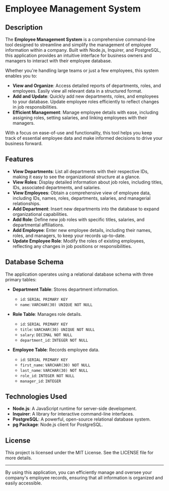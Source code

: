 # Employee Management System

## Description

The **Employee Management System** is a comprehensive command-line tool designed to streamline and simplify the management of employee information within a company. Built with Node.js, Inquirer, and PostgreSQL, this application provides an intuitive interface for business owners and managers to interact with their employee database.

Whether you're handling large teams or just a few employees, this system enables you to:

- **View and Organize**: Access detailed reports of departments, roles, and employees. Easily view all relevant data in a structured format.
- **Add and Update**: Quickly add new departments, roles, and employees to your database. Update employee roles efficiently to reflect changes in job responsibilities.
- **Efficient Management**: Manage employee details with ease, including assigning roles, setting salaries, and linking employees with their managers.

With a focus on ease-of-use and functionality, this tool helps you keep track of essential employee data and make informed decisions to drive your business forward.

## Features

- **View Departments**: List all departments with their respective IDs, making it easy to see the organizational structure at a glance.
- **View Roles**: Display detailed information about job roles, including titles, IDs, associated departments, and salaries.
- **View Employees**: Obtain a comprehensive view of employee data, including IDs, names, roles, departments, salaries, and managerial relationships.
- **Add Department**: Insert new departments into the database to expand organizational capabilities.
- **Add Role**: Define new job roles with specific titles, salaries, and departmental affiliations.
- **Add Employee**: Enter new employee details, including their names, roles, and managers, to keep your records up-to-date.
- **Update Employee Role**: Modify the roles of existing employees, reflecting any changes in job positions or responsibilities.

## Database Schema

The application operates using a relational database schema with three primary tables:

- **Department Table**: Stores department information.
  - `id`: `SERIAL PRIMARY KEY`
  - `name`: `VARCHAR(30) UNIQUE NOT NULL`

- **Role Table**: Manages role details.
  - `id`: `SERIAL PRIMARY KEY`
  - `title`: `VARCHAR(30) UNIQUE NOT NULL`
  - `salary`: `DECIMAL NOT NULL`
  - `department_id`: `INTEGER NOT NULL`

- **Employee Table**: Records employee data.
  - `id`: `SERIAL PRIMARY KEY`
  - `first_name`: `VARCHAR(30) NOT NULL`
  - `last_name`: `VARCHAR(30) NOT NULL`
  - `role_id`: `INTEGER NOT NULL`
  - `manager_id`: `INTEGER`

## Technologies Used

- **Node.js**: A JavaScript runtime for server-side development.
- **Inquirer**: A library for interactive command-line interfaces.
- **PostgreSQL**: A powerful, open-source relational database system.
- **pg Package**: Node.js client for PostgreSQL.

## License

This project is licensed under the MIT License. See the LICENSE file for more details.

---

By using this application, you can efficiently manage and oversee your company's employee records, ensuring that all information is organized and easily accessible.
